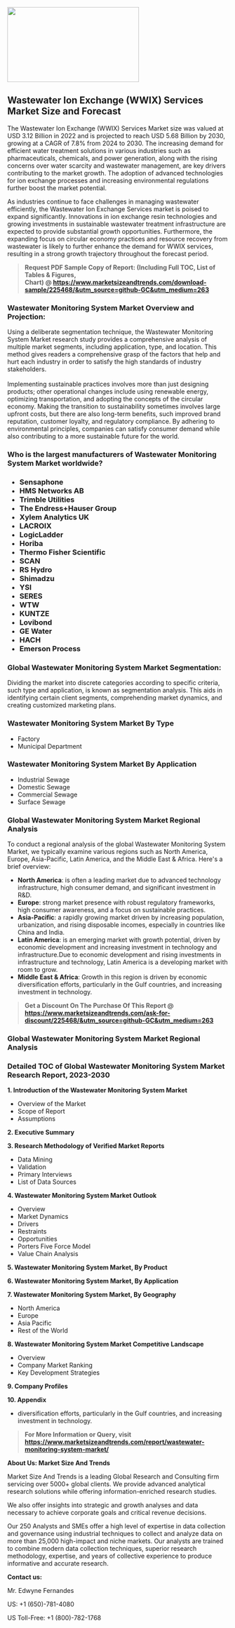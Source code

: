 <p><img class="alignnone size-medium wp-image-20088" src="https://ffe5etoiles.com/wp-content/uploads/2024/12/MST1-300x171.png" alt="" width="300" height="171" /></p><h2>Wastewater Ion Exchange (WWIX) Services Market Size and Forecast</h2><p>The Wastewater Ion Exchange (WWIX) Services Market size was valued at USD 3.12 Billion in 2022 and is projected to reach USD 5.68 Billion by 2030, growing at a CAGR of 7.8% from 2024 to 2030. The increasing demand for efficient water treatment solutions in various industries such as pharmaceuticals, chemicals, and power generation, along with the rising concerns over water scarcity and wastewater management, are key drivers contributing to the market growth. The adoption of advanced technologies for ion exchange processes and increasing environmental regulations further boost the market potential.</p><p>As industries continue to face challenges in managing wastewater efficiently, the Wastewater Ion Exchange Services market is poised to expand significantly. Innovations in ion exchange resin technologies and growing investments in sustainable wastewater treatment infrastructure are expected to provide substantial growth opportunities. Furthermore, the expanding focus on circular economy practices and resource recovery from wastewater is likely to further enhance the demand for WWIX services, resulting in a strong growth trajectory throughout the forecast period.</p></p><blockquote id="" class=""><strong>Request PDF Sample Copy of Report: (Including Full TOC, List of Tables &amp; Figures, Chart)&nbsp;@&nbsp;<strong><a href="https://www.marketsizeandtrends.com/download-sample/225468/&utm_source=github-GC&utm_medium=263" target="_blank">https://www.marketsizeandtrends.com/download-sample/225468/&utm_source=github-GC&utm_medium=263</a></strong></strong></blockquote><h3 id="" class="">Wastewater Monitoring System Market&nbsp;Overview and Projection:</h3><p id="" class="">Using a deliberate segmentation technique, the Wastewater Monitoring System Market research study provides a comprehensive analysis of multiple market segments, including application, type, and location. This method gives readers a comprehensive grasp of the factors that help and hurt each industry in order to satisfy the high standards of industry stakeholders. <br /> <br />Implementing sustainable practices involves more than just designing products; other operational changes include using renewable energy, optimizing transportation, and adopting the concepts of the circular economy. Making the transition to sustainability sometimes involves large upfront costs, but there are also long-term benefits, such improved brand reputation, customer loyalty, and regulatory compliance. By adhering to environmental principles, companies can satisfy consumer demand while also contributing to a more sustainable future for the world.</p><h3 id="" class="">Who is the largest manufacturers of&nbsp;Wastewater Monitoring System Market worldwide?</h3><h3 class=""><p><ul><li>Sensaphone </li><li> HMS Networks AB </li><li> Trimble Utilities </li><li> The Endress+Hauser Group </li><li> Xylem Analytics UK </li><li> LACROIX </li><li> LogicLadder </li><li> Horiba </li><li> Thermo Fisher Scientific </li><li> SCAN </li><li> RS Hydro </li><li> Shimadzu </li><li> YSI </li><li> SERES </li><li> WTW </li><li> KUNTZE </li><li> Lovibond </li><li> GE Water </li><li> HACH </li><li> Emerson Process</li></ul></p></h3><h3 id="" class="">Global&nbsp;Wastewater Monitoring System Market Segmentation:</h3><p id="" class="">Dividing the market into discrete categories according to specific criteria, such type and application, is known as segmentation analysis. This aids in identifying certain client segments, comprehending market dynamics, and creating customized marketing plans.</p><h3 id="" class="">Wastewater Monitoring System Market&nbsp;By Type</h3><p><p><ul><li>Factory</li><li> Municipal Department</p></li></ul></p></p><h3 id="" class="">Wastewater Monitoring System Market&nbsp;By Application</h3><p class=""><p><ul><li>Industrial Sewage</li><li> Domestic Sewage</li><li> Commercial Sewage</li><li> Surface Sewage</li></ul></p></p><h3 id="" class="">Global Wastewater Monitoring System Market Regional Analysis</h3><p id="" class="">To conduct a regional analysis of the global Wastewater Monitoring System Market, we typically examine various regions such as North America, Europe, Asia-Pacific, Latin America, and the Middle East &amp; Africa. Here's a brief overview:</p><ul><li><strong>North America</strong>: is often a leading market due to advanced technology infrastructure, high consumer demand, and significant investment in R&amp;D.</li><li><strong>Europe</strong>: strong market presence with robust regulatory frameworks, high consumer awareness, and a focus on sustainable practices.</li><li><strong>Asia-Pacific</strong>: a rapidly growing market driven by increasing population, urbanization, and rising disposable incomes, especially in countries like China and India.</li><li><strong>Latin America</strong>: is an emerging market with growth potential, driven by economic development and increasing investment in technology and infrastructure.Due to economic development and rising investments in infrastructure and technology, Latin America is a developing market with room to grow.</li><li><strong>Middle East &amp; Africa</strong>: Growth in this region is driven by economic diversification efforts, particularly in the Gulf countries, and increasing investment in technology.</li></ul><blockquote id="" class=""><strong>Get a Discount On The Purchase Of This Report @ <strong><a href="https://www.marketsizeandtrends.com/ask-for-discount/225468/&utm_source=github-GC&utm_medium=263" target="_blank">https://www.marketsizeandtrends.com/ask-for-discount/225468/&utm_source=github-GC&utm_medium=263</a></strong></strong></blockquote><h3 id="" class="">Global Wastewater Monitoring System Market Regional Analysis</h3><h3 id="" class="">Detailed TOC of Global Wastewater Monitoring System Market Research Report, 2023-2030</h3><p id="" class=""><strong>1. Introduction of the Wastewater Monitoring System Market</strong></p><ul><li>Overview of the Market</li><li>Scope of Report</li><li>Assumptions</li></ul><p id="" class=""><strong>2. Executive Summary</strong></p><p id="" class=""><strong>3. Research Methodology of Verified Market Reports</strong></p><ul><li>Data Mining</li><li>Validation</li><li>Primary Interviews</li><li>List of Data Sources</li></ul><p id="" class=""><strong>4. Wastewater Monitoring System Market Outlook</strong></p><ul><li>Overview</li><li>Market Dynamics</li><li>Drivers</li><li>Restraints</li><li>Opportunities</li><li>Porters Five Force Model</li><li>Value Chain Analysis</li></ul><p id="" class=""><strong>5. Wastewater Monitoring System Market, By Product</strong></p><p id="" class=""><strong>6. Wastewater Monitoring System Market, By Application</strong></p><p id="" class=""><strong>7. Wastewater Monitoring System Market, By Geography</strong></p><ul><li>North America</li><li>Europe</li><li>Asia Pacific</li><li>Rest of the World</li></ul><p id="" class=""><strong>8. Wastewater Monitoring System Market Competitive Landscape</strong></p><ul><li>Overview</li><li>Company Market Ranking</li><li>Key Development Strategies</li></ul><p id="" class=""><strong>9. Company Profiles</strong></p><p id="" class=""><strong>10. Appendix</strong></p><ul><li>diversification efforts, particularly in the Gulf countries, and increasing investment in technology.</li></ul><blockquote id="" class=""><strong>For More Information or Query, visit <strong><strong><a href="https://www.marketsizeandtrends.com/report/wastewater-monitoring-system-market/" target="_blank">https://www.marketsizeandtrends.com/report/wastewater-monitoring-system-market/</a></strong></strong></strong></blockquote><p id="" class=""><strong>About Us: Market Size And Trends</strong></p><p id="" class="">Market Size And Trends is a leading Global Research and Consulting firm servicing over 5000+ global clients. We provide advanced analytical research solutions while offering information-enriched research studies.</p><p id="" class="">We also offer insights into strategic and growth analyses and data necessary to achieve corporate goals and critical revenue decisions.</p><p id="" class="">Our 250 Analysts and SMEs offer a high level of expertise in data collection and governance using industrial techniques to collect and analyze data on more than 25,000 high-impact and niche markets. Our analysts are trained to combine modern data collection techniques, superior research methodology, expertise, and years of collective experience to produce informative and accurate research.</p><p id="" class=""><strong>Contact us:</strong></p><p id="" class="">Mr. Edwyne Fernandes</p><p id="" class="">US: +1 (650)-781-4080</p><p id="" class="">US Toll-Free: +1 (800)-782-1768</p>
